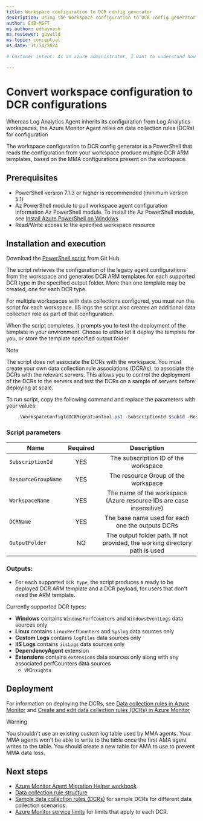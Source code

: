 ```yaml
---
title: Workspace configuration to DCR config generator
description: Using the Workspace configuration to DCR config generator to help migrate from MMA to AMA agents
author: EdB-MSFT
ms.author: edbaynash
ms.reviewer: guywild
ms.topic: conceptual 
ms.date: 11/14/2024

# Customer intent: As an azure administrator, I want to understand how to use the workspace configuration to DCR config generator.

---
```


# Convert workspace configuration to DCR configurations

Whereas Log Analytics Agent inherits its configuration from Log Analytics workspaces, the Azure Monitor Agent relies on data collection rules (DCRs) for configuration

The workspace configuration to DCR config generator is a PowerShell that reads the configuration from your workspace produce multiple DCR ARM templates, based on the MMA configurations present on the workspace. 

## Prerequisites
- PowerShell version 7.1.3 or higher is recommended (minimum version 5.1)
- Az PowerShell module to pull workspace agent configuration information Az PowerShell module. To install the Az PowerShell module, see [Install Azure PowerShell on Windows](/powershell/azure/install-azps-windows)
- Read/Write access to the specified workspace resource

## Installation and execution

Download the [PowerShell script](https://github.com/microsoft/AzureMonitorCommunity/tree/master/Azure%20Services/Azure%20Monitor/Agents/Migration%20Tools/DCR%20Config%20Generator) from Git Hub.


The script retrieves the configuration of the legacy agent configurations from the workspace and generates DCR ARM templates for each supported DCR type in the specified output folder. More than one template may be created, one for each DCR type.

For multiple workspaces with data collections configured, you must run the script for each workspace. IIS logs the script also creates an additional data collection role as part of that configuration.


When the script completes, it prompts you to test the deployment of the template in your environment. Choose to either let it deploy the template for you, or store the template specified output folder

> [!NOTE]
> The script does not associate the DCRs with the workspace. You must create your own data collection rule associations (DCRAs), to associate the DCRs with the relevant servers. This allows you to control the deployment of the DCRs to the servers and test the DCRs on a sample of servers before deploying at scale. 


To run script, copy the following command and replace the parameters with your values:

```powershell
	.\WorkspaceConfigToDCRMigrationTool.ps1 -SubscriptionId $subId -ResourceGroupName $rgName -WorkspaceName $workspaceName -DCRName $dcrName -OutputFolder $outputFolderPath
```

### Script parameters


| Name                    | Required  | Description                                                                   |
| ----------------------- |:---------:|:-----------------------------------------------------------------------------:|
| `SubscriptionId`        | YES       | The subscription ID of the workspace                                  |
| `ResourceGroupName`     | YES       | The resource Group of the workspace                                   |
| `WorkspaceName`         | YES       | The name of the workspace (Azure resource IDs are case insensitive)   |
| `DCRName`               | YES       | The base name used for each one the outputs DCRs                 |
| `OutputFolder`          | NO        | The output folder path. If not provided, the working directory path is used   |


### Outputs:
 -  For each supported `DCR type`, the script produces a ready to be deployed DCR ARM template and a DCR payload, for users that don't need the ARM template.

 Currently supported DCR types:
 
  - **Windows** contains `WindowsPerfCounters` and `WindowsEventLogs` data sources only
  - **Linux** contains `LinuxPerfCounters` and `Syslog` data sources only
  - **Custom Logs** contains `logFiles` data sources only
  - **IIS Logs** contains `iisLogs` data sources only
  - **DependencyAgent** extension
  - **Extensions** contains `extensions` data sources only along with any associated perfCounters data sources
    - `VMInsights` 

## Deployment

For information on deploying the DCRs, see [Data collection rules in Azure Monitor](/azure/azure-monitor/essentials/data-collection-rule-overview) and [Create and edit data collection rules (DCRs) in Azure Monitor](/azure/azure-monitor/essentials/data-collection-rule-create-edit)

> [!Warning]
> You shouldn’t use an existing custom log table used by MMA agents. Your MMA agents won't be able to write to the table once the first AMA agent writes to the table. You should create a new table for AMA to use to prevent MMA data loss.

## Next steps

- [Azure Monitor Agent Migration Helper workbook](azure-monitor-agent-migration-helper-workbook.md)
- [Data collection rule structure](../essentials/data-collection-rule-structure.md) 
- [Sample data collection rules (DCRs)](../essentials/data-collection-rule-samples.md) for sample DCRs for different data collection scenarios.
- [Azure Monitor service limits](../service-limits.md#data-collection-rules) for limits that apply to each DCR.

